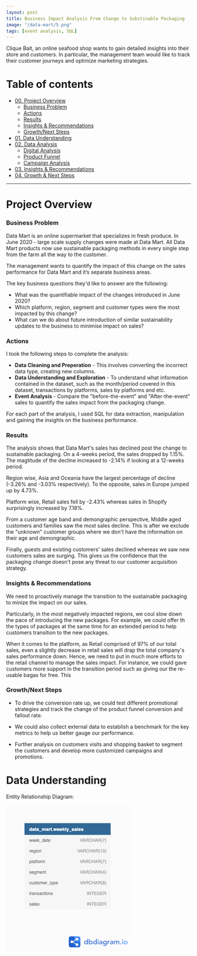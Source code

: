 ```yaml
---
layout: post
title: Business Impact Analysis From Change to Substinable Packaging
image: "/data-mart/5.png"
tags: [event analysis, SQL]
---
```


Clique Bait, an online seafood shop wants to gain detailed insights into their store and customers. In particular, the management team would like to track their customer journeys and optimize marketing strategies.

# Table of contents

- [00. Project Overview](#overview-main)
    - [Business Problem](#overview-business-problem)
    - [Actions](#overview-actions)
    - [Results](#overview-results)
    - [Insights & Recommendations](#overview-insights-recommendations)
    - [Growth/Next Steps](#overview-growth)
- [01. Data Understanding](#data-understanding)
- [02. Data Analysis](#Data-analysis)
    - [Digital Analysis](#digital-analysis)
    - [Product Funnel](#product-funnel)
    - [Campaign Analysis](#campaign-analysis)
- [03. Insights & Recommendations](#insights-recommendations)
- [04. Growth & Next Steps](#growth-next-steps)

___

# Project Overview  <a name="overview-main"></a>

### Business Problem <a name="overview-business-problem"></a>
Data Mart is an online supermarket that specializes in fresh produce. In June 2020 - large scale supply changes were made at Data Mart. All Data Mart products now use sustainable packaging methods in every single step from the farm all the way to the customer.

The management wants to quantify the impact of this change on the sales performance for Data Mart and it’s separate business areas.

The key business questions they'd like to answer are the following:

* What was the quantifiable impact of the changes introduced in June 2020?
* Which platform, region, segment and customer types were the most impacted by this change?
* What can we do about future introduction of similar sustainability updates to the business to minimise impact on sales?

### Actions <a name="overview-actions"></a>

I took the following steps to complete the analysis:

* **Data Cleaning and Preperation** - This involves converting the incorrect data type, creating new columns.
* **Data Understanding and Exploration** - To understand what information contained in the dataset, such as the month/period covered in this dataset, transactions by platforms, sales by platforms and etc.
* **Event Analysis** - Compare the "before-the-event" and "After-the-event" sales to quantify the sales impact from the packaging change.
   
For each part of the analysis, I used SQL for data extraction, manipulation and gaining the insights on the business performance.  

### Results <a name="overview-results"></a>

The analysis shows that Data Mart's sales has declined post the change to sustainable packaging. On a 4-weeks period, the sales dropped by 1.15%. The magtitude of the decline increased to -2.14% if looking at a 12-weeks period. 

Region wise, Asia and Oceania have the largest percentage of decline (-3.26% and -3.03% respectively). To the opposite, sales in Europe jumped up by 4.73%.

Platform wise, Retail sales fell by -2.43% whereas sales in Shopify surprisingly increased by 7.18%.

From a customer age band and demongraphic perspective, Middle aged customers and families saw the most sales decline. This is after we exclude the "unknown" customer groups where we don't have the information on their age and demongraphic.

Finally, guests and existing customers' sales declined whereas we saw new customers sales are surging. This gives us the confidence that the packaging change doesn't pose any threat to our customer acquisition strategy. 


### Insights & Recommendations <a name="overview-insights-recommendations"></a>

We need to proactively manage the transition to the sustainable packaging to minize the impact on our sales. 

Particularly, in the most negatively impacted regions, we coul slow down the pace of introducing the new packages. For example, we could offer th the types of packages at the same time for an extended period to help customers transition to the new packages.

When it comes to the platform, as Retail comprised of 97% of our total sales, even a slightly decrease in retail sales will drap the total company's sales performance down. Hence, we need to put in much more efforts to the retail channel to manage the sales impact. For instance, we could gave customers more support in the transition period such as giving our the re-usable bagas for free. This 

### Growth/Next Steps <a name="overview-growth"></a>

* To drive the conversion rate up, we could test different promotional strategies and track the change of the product funnel conversion and fallout rate. 

* We could also collect external data to establish a benchmark for the key metrics to help us better gauge our performance. 

* Further analysis on customers visits and shopping basket to segment the customers and develop more customized campaigns and promotions.

# Data Understanding  <a name="data-understanding"></a>

Entity Relationship Diagram:

<img src="https://github.com/RuthyYao/RuthyYao.github.io/blob/master/img/data-mart/case-study-5-erd.png">

<br>
